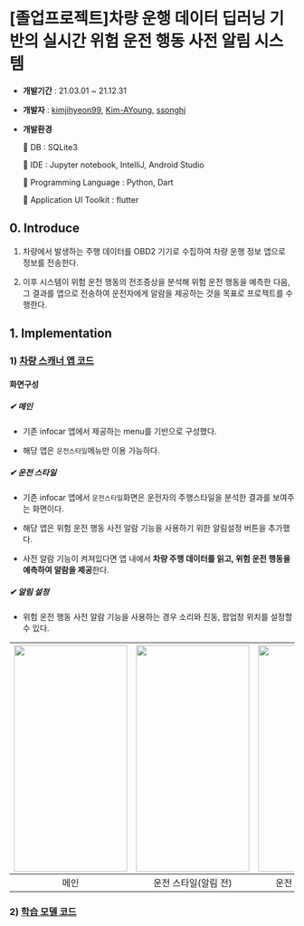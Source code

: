 # \[졸업프로젝트\]차량 운행 데이터 딥러닝 기반의 실시간 위험 운전 행동 사전 알림 시스템

* **개발기간** : 21.03.01 ~ 21.12.31

* **개발자** : [kimjihyeon99](https://github.com/kimjihyeon99), [Kim-AYoung](https://github.com/Kim-AYoung), [ssonghj](https://github.com/ssonghj)

* **개발환경** 

  📌 DB : SQLite3

  📌 IDE : Jupyter notebook, IntelliJ, Android Studio

  📌 Programming Language : Python, Dart

  📌 Application UI Toolkit : flutter


## 0. Introduce

1. 차량에서 발생하는 주행 데이터를 OBD2 기기로 수집하여 차량 운행 정보 앱으로 정보를 전송한다.

2. 이후 시스템이 위험 운전 행동의 전조증상을 분석해 위험 운전 행동을 예측한 다음, 그 결과를 앱으로 전송하여 운전자에게 알람을 제공하는 것을 목표로 프로젝트를 수행한다.


## 1. **Implementation**

### 1) [차량 스캐너 앱 코드](https://github.com/Kim-AYoung/infocar_safety/tree/master/FlutterCode)

#### 화면구성

##### ✔ 메인

- 기존 infocar 앱에서 제공하는 menu를 기반으로 구성했다.

- 해당 앱은 `운전스타일`메뉴만 이용 가능하다.


##### ✔ 운전 스타일

- 기존 infocar 앱에서 `운전스타일`화면은 운전자의 주행스타일을 분석한 결과를 보여주는 화면이다.

- 해당 앱은 위험 운전 행동 사전 알람 기능을 사용하기 위한 알림설정 버튼을 추가했다. 

- 사전 알람 기능이 켜져있다면 앱 내에서 **차량 주행 데이터를 읽고, 위험 운전 행동을 예측하여 알람을 제공**한다. 


##### ✔ 알림 설정 

- 위험 운전 행동 사전 알람 기능을 사용하는 경우 소리와 진동, 팝업창 위치를 설정할 수 있다. 

|<img width="200" height="400" src="https://user-images.githubusercontent.com/57066971/140322985-f6479b2e-cb03-487f-96cf-f0a172685cbd.jpg">|<img width="200" height="400" src="https://user-images.githubusercontent.com/57066971/140323057-e4c3dacb-ccf6-49e3-b695-a5eec64cc7e9.jpg">|<img width="200" height="400" src="https://user-images.githubusercontent.com/57066971/140323070-3f78237b-8b96-4637-ac05-2bf30f800f2e.jpg">|<img width="200" height="400" src="https://user-images.githubusercontent.com/57066971/140323068-8b37dced-4b33-4031-b51c-9cc2d47e458f.jpg">|
|:------:|:------:|:------:|:------:|
|메인|운전 스타일(알림 전)|운전 스타일(알림 후)|알림 설정|

### 2) [학습 모델 코드](https://github.com/Kim-AYoung/infocar_safety/tree/master/Model%20Code)

